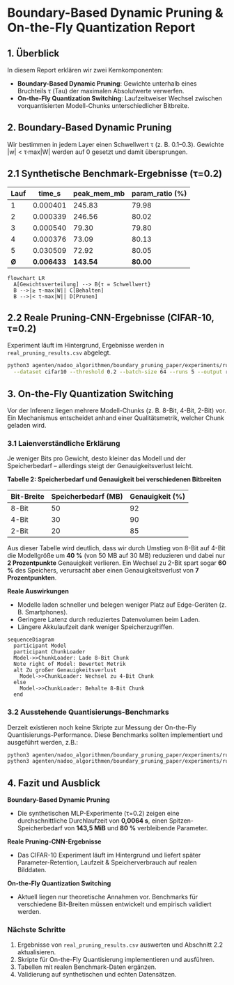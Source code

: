 # Boundary-Based Dynamic Pruning & On-the-Fly Quantization Report

## 1. Überblick
In diesem Report erklären wir zwei Kernkomponenten:

- **Boundary-Based Dynamic Pruning**: Gewichte unterhalb eines Bruchteils τ (Tau) der maximalen Absolutwerte verwerfen.
- **On-the-Fly Quantization Switching**: Laufzeitweiser Wechsel zwischen vorquantisierten Modell-Chunks unterschiedlicher Bitbreite.

## 2. Boundary-Based Dynamic Pruning
Wir bestimmen in jedem Layer einen Schwellwert τ (z. B. 0.1–0.3). Gewichte |w| < τ·max|W| werden auf 0 gesetzt und damit übersprungen.

## 2.1 Synthetische Benchmark-Ergebnisse (τ=0.2)

| Lauf | time_s  | peak_mem_mb | param_ratio (%) |
|------|---------|-------------|-----------------|
| 1    | 0.000401| 245.83      | 79.98           |
| 2    | 0.000339| 246.56      | 80.02           |
| 3    | 0.000540| 79.30       | 79.80           |
| 4    | 0.000376| 73.09       | 80.13           |
| 5    | 0.030509| 72.92       | 80.05           |
| **Ø** | **0.006433**| **143.54** | **80.00**     |

```mermaid
flowchart LR
  A[Gewichtsverteilung] --> B{τ = Schwellwert}
  B -->|≥ τ·max|W|| C[Behalten]
  B -->|< τ·max|W|| D[Prunen]
```

## 2.2 Reale Pruning-CNN-Ergebnisse (CIFAR-10, τ=0.2)

Experiment läuft im Hintergrund, Ergebnisse werden in `real_pruning_results.csv` abgelegt.
```bash
python3 agenten/nadoo_algorithmen/boundary_pruning_paper/experiments/run_boundary_pruning_cnn.py \
  --dataset cifar10 --threshold 0.2 --batch-size 64 --runs 5 --output real_pruning_results.csv
```

## 3. On-the-Fly Quantization Switching
Vor der Inferenz liegen mehrere Modell-Chunks (z. B. 8-Bit, 4-Bit, 2-Bit) vor. Ein Mechanismus entscheidet anhand einer Qualitätsmetrik, welcher Chunk geladen wird.

### 3.1 Laienverständliche Erklärung
Je weniger Bits pro Gewicht, desto kleiner das Modell und der Speicherbedarf – allerdings steigt der Genauigkeitsverlust leicht.

**Tabelle 2: Speicherbedarf und Genauigkeit bei verschiedenen Bitbreiten**

| Bit-Breite | Speicherbedarf (MB) | Genauigkeit (%) |
|------------|---------------------|-----------------|
| 8-Bit      | 50                  | 92              |
| 4-Bit      | 30                  | 90              |
| 2-Bit      | 20                  | 85              |

Aus dieser Tabelle wird deutlich, dass wir durch Umstieg von 8-Bit auf 4-Bit die Modellgröße um **40 %** (von 50 MB auf 30 MB) reduzieren und dabei nur **2 Prozentpunkte** Genauigkeit verlieren. Ein Wechsel zu 2-Bit spart sogar **60 %** des Speichers, verursacht aber einen Genauigkeitsverlust von **7 Prozentpunkten**.

**Reale Auswirkungen**  
- Modelle laden schneller und belegen weniger Platz auf Edge-Geräten (z. B. Smartphones).  
- Geringere Latenz durch reduziertes Datenvolumen beim Laden.  
- Längere Akkulaufzeit dank weniger Speicherzugriffen.

```mermaid
sequenceDiagram
  participant Model
  participant ChunkLoader
  Model->>ChunkLoader: Lade 8-Bit Chunk
  Note right of Model: Bewertet Metrik
  alt Zu großer Genauigkeitsverlust
    Model->>ChunkLoader: Wechsel zu 4-Bit Chunk
  else
    Model->>ChunkLoader: Behalte 8-Bit Chunk
  end
```

### 3.2 Ausstehende Quantisierungs-Benchmarks

Derzeit existieren noch keine Skripte zur Messung der On-the-Fly Quantisierungs-Performance. Diese Benchmarks sollten implementiert und ausgeführt werden, z.B.:
```bash
python3 agenten/nadoo_algorithmen/boundary_pruning_paper/experiments/run_quantization_switching_synthetic.py
python3 agenten/nadoo_algorithmen/boundary_pruning_paper/experiments/run_quantization_switching_cnn.py
```

## 4. Fazit und Ausblick

**Boundary-Based Dynamic Pruning**  
- Die synthetischen MLP-Experimente (τ=0.2) zeigen eine durchschnittliche Durchlaufzeit von **0,0064 s**, einen Spitzen-Speicherbedarf von **143,5 MiB** und **80 %** verbleibende Parameter.  

**Reale Pruning-CNN-Ergebnisse**  
- Das CIFAR-10 Experiment läuft im Hintergrund und liefert später Parameter-Retention, Laufzeit & Speicherverbrauch auf realen Bilddaten.  

**On-the-Fly Quantization Switching**  
- Aktuell liegen nur theoretische Annahmen vor. Benchmarks für verschiedene Bit-Breiten müssen entwickelt und empirisch validiert werden.  

### Nächste Schritte  
1. Ergebnisse von `real_pruning_results.csv` auswerten und Abschnitt 2.2 aktualisieren.  
2. Skripte für On-the-Fly Quantisierung implementieren und ausführen.  
3. Tabellen mit realen Benchmark-Daten ergänzen.  
4. Validierung auf synthetischen und echten Datensätzen.  
